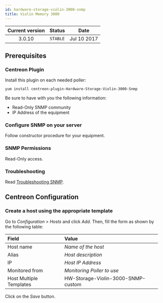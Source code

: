 ```yaml
---
id: hardware-storage-violin-3000-snmp
title: Violin Memory 3000
---
```


| Current version | Status | Date |
| :-: | :-: | :-: |
| 3.0.10 | `STABLE` | Jul 10 2017 |

## Prerequisites

### Centreon Plugin

Install this plugin on each needed poller:

``` shell
yum install centreon-plugin-Hardware-Storage-Violin-3000-Snmp
```

Be sure to have with you the following information:

  - Read-Only SNMP community
  - IP Address of the equipment

### Configure SNMP on your server

Follow constructor procedure for your equipment.

### SNMP Permissions

Read-Only access.

### Troubleshooting

Read [Troubleshooting
SNMP](http://documentation.centreon.com/docs/centreon-plugins/en/latest/user/guide.html#snmp).

## Centreon Configuration

### Create a host using the appropriate template

Go to *Configuration \> Hosts* and click *Add*. Then, fill the form as shown by
the following table:

| Field                                | Value                              |
| :----------------------------------- | :--------------------------------- |
| Host name                            | *Name of the host*                 |
| Alias                                | *Host description*                 |
| IP                                   | *Host IP Address*                  |
| Monitored from                       | *Monitoring Poller to use*         |
| Host Multiple Templates              | HW-Storage-Violin-3000-SNMP-custom |

Click on the *Save* button.

